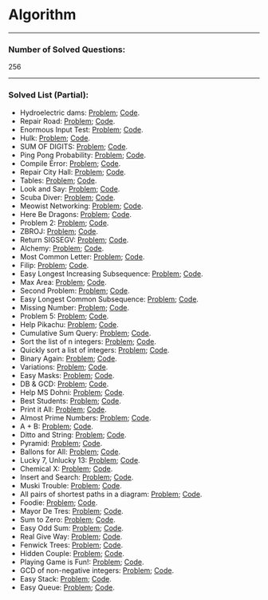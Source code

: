 # Algorithm

<hr>

### Number of Solved Questions: 
256

<hr>

### Solved List (Partial):
* Hydroelectric dams: [Problem](http://www.spoj.com/problems/HYDRO/);      [Code](https://github.com/yular/CCplusplus-Project/blob/master/SPOJ/spoj_26651_HYDRO.cpp).
* Repair Road: [Problem](http://www.spoj.com/problems/REPROAD);      [Code](https://github.com/yular/CCplusplus-Project/blob/master/SPOJ/spoj_26649_REPROAD.cpp).
* Enormous Input Test: [Problem](http://www.spoj.com/problems/INTEST);      [Code](https://github.com/yular/CCplusplus-Project/blob/master/SPOJ/spoj_450_INTEST.cpp).
* Hulk: [Problem](http://www.spoj.com/problems/RETO6);       [Code](https://github.com/yular/CCplusplus-Project/blob/master/SPOJ/spoj_28617_RETO6.cpp).
* SUM OF DIGITS: [Problem](http://www.spoj.com/problems/ALCATRAZ1/);       [Code](https://github.com/yular/CCplusplus-Project/blob/master/SPOJ/spoj_29154_ALCATRAZ1.cpp).
* Ping Pong Probability: [Problem](http://www.spoj.com/problems/CZ_PROB3/);      [Code](https://github.com/yular/CCplusplus-Project/blob/master/SPOJ/spoj_1393_CZ_PROB3.cpp).
* Compile Error: [Problem](http://www.spoj.com/problems/CE/);      [Code](https://github.com/yular/CCplusplus-Project/blob/master/SPOJ/spoj_4074_CE.cpp).
* Repair City Hall: [Problem](http://www.spoj.com/problems/MCITYHAL/);       [Code](https://github.com/yular/CCplusplus-Project/blob/master/SPOJ/spoj_MCITYHAL_MCITYHAL.cpp).
* Tables: [Problem](http://www.spoj.com/problems/AE1B/);       [Code](https://github.com/yular/CCplusplus-Project/blob/master/SPOJ/spoj_4310_AE1B.cpp).
* Look and Say: [Problem](http://www.spoj.com/problems/LOOKSAY/);      [Code](https://github.com/yular/CCplusplus-Project/blob/master/SPOJ/spoj_3081_LOOKSAY.cpp).
* Scuba Diver: [Problem](http://www.spoj.com/problems/SCUBADIV/);       [Code](https://github.com/yular/CCplusplus-Project/blob/master/SPOJ/spoj_181_SCUBADIV.cpp).
* Meowist Networking: [Problem](http://www.spoj.com/problems/MEOWIST/);      [Code](https://github.com/yular/CCplusplus-Project/blob/master/SPOJ/spoj_4879_MEOWIST.cpp).
* Here Be Dragons: [Problem](http://www.spoj.com/problems/AMR11G/);       [Code](https://github.com/yular/CCplusplus-Project/blob/master/SPOJ/spoj_10234_AMR11G.cpp).
* Problem 2: [Problem](http://www.spoj.com/problems/NOVICE22);       [Code](https://github.com/yular/CCplusplus-Project/blob/master/SPOJ/spoj_8215_NOVICE22.cpp).
* ZBROJ: [Problem](http://www.spoj.com/problems/ZBROJ/);       [Code](https://github.com/yular/CCplusplus-Project/blob/master/SPOJ/spoj_8395_ZBROJ.cpp).
* Return SIGSEGV: [Problem](http://www.spoj.com/problems/SIGSEGV);       [Code](https://github.com/yular/CCplusplus-Project/blob/master/SPOJ/spoj_7663_SIGSEGV.cpp).
* Alchemy: [Problem](http://www.spoj.com/problems/ALCHE/);      [Code](https://github.com/yular/CCplusplus-Project/blob/master/SPOJ/spoj_7207_ALCHE.cpp).
* Most Common Letter: [Problem](http://www.spoj.com/problems/MCL/);      [Code](https://github.com/yular/CCplusplus-Project/blob/master/SPOJ/spoj_4907_MCL.cpp).
* Filip: [Problem](http://www.spoj.com/problems/FILIP);      [Code](https://github.com/yular/CCplusplus-Project/blob/master/SPOJ/spoj_5848_FILIP.cpp).
* Easy Longest Increasing Subsequence: [Problem](http://www.spoj.com/problems/ELIS);       [Code](https://github.com/yular/CCplusplus-Project/blob/master/SPOJ/spoj_11110_ELIS.cpp). 
* Max Area: [Problem](http://www.spoj.com/problems/COMPSEM0);       [Code](https://github.com/yular/CCplusplus-Project/blob/master/SPOJ/spoj_11317_COMPSEM0.cpp).
* Second Problem: [Problem](http://www.spoj.com/problems/RIOI_T_1);       [Code](https://github.com/yular/CCplusplus-Project/blob/master/SPOJ/spoj_12112_RIOI_T_1.cpp).
* Easy Longest Common Subsequence: [Problem](http://www.spoj.com/problems/EELCS);       [Code](https://github.com/yular/CCplusplus-Project/blob/master/SPOJ/spoj_11111_EELCS.cpp).
* Missing Number: [Problem](http://www.spoj.com/problems/MISSING);      [Code](https://github.com/yular/CCplusplus-Project/blob/master/SPOJ/spoj_13995_MISSING.cpp).
* Problem 5: [Problem](http://www.spoj.com/problems/CODEM5/);        [Code](https://github.com/yular/CCplusplus-Project/blob/master/SPOJ/spoj_18298_CODEM5.cpp).
* Help Pikachu: [Problem](http://www.spoj.com/problems/PIKACHU);       [Code](https://github.com/yular/CCplusplus-Project/blob/master/SPOJ/spoj_16064_PIKACHU.cpp).
* Cumulative Sum Query: [Problem](http://www.spoj.com/problems/CSUMQ/);       [Code](https://github.com/yular/CCplusplus-Project/blob/master/SPOJ/spoj_21591_CSUMQ.cpp).
* Sort the list of n integers: [Problem](http://www.spoj.com/problems/PESADA01);       [Code](https://github.com/yular/CCplusplus-Project/blob/master/SPOJ/spoj_22373_PESADA01.c).
* Quickly sort a list of integers: [Problem](http://www.spoj.com/problems/PESADA06);       [Code](https://github.com/yular/CCplusplus-Project/blob/master/SPOJ/spoj_22753_PESADA06.c).
* Binary Again: [Problem](http://www.spoj.com/problems/BINA/);        [Code](https://github.com/yular/CCplusplus-Project/blob/master/SPOJ/spoj_24249_BINA.cpp).
* Variations: [Problem](http://www.spoj.com/problems/VARIATIONSTM/);       [Code](https://github.com/yular/CCplusplus-Project/blob/master/SPOJ/spoj_25177_VARIATIONSTM.cpp).
* Easy Masks: [Problem](http://www.spoj.com/problems/EASYMRKS/);      [Code](https://github.com/yular/CCplusplus-Project/blob/master/SPOJ/spoj_25306_EASYMRKS.cpp).
* DB & GCD: [Problem](http://www.spoj.com/problems/DB001/);       [Code](https://github.com/yular/CCplusplus-Project/blob/master/SPOJ/spoj_DB001_DB001.cpp).
* Help MS Dohni: [Problem](http://www.spoj.com/problems/IMVK/);       [Code](https://github.com/yular/CCplusplus-Project/blob/master/SPOJ/spoj_27309_IMVK.cpp).
* Best Students: [Problem](http://www.spoj.com/problems/BESTMARK/);       [Code](https://github.com/yular/CCplusplus-Project/blob/master/SPOJ/spoj_26807_BESTMARK.cpp).
* Print it All: [Problem](http://www.spoj.com/problems/PRINTITALL/);       [Code](https://github.com/yular/CCplusplus-Project/blob/master/SPOJ/spoj_26886_PRINTITALL.cpp).
* Almost Prime Numbers: [Problem](http://www.spoj.com/problems/KPRIMES/);       [Code](https://github.com/yular/CCplusplus-Project/blob/master/SPOJ/spoj_26690_KPRIMES.cpp).
* A + B: [Problem](http://www.spoj.com/problems/LONGSUM/);      [Code](https://github.com/yular/CCplusplus-Project/blob/master/SPOJ/spoj_26806_LONGSUM.cpp).
* Ditto and String: [Problem](http://www.spoj.com/problems/DITTOSTR/);       [Code](https://github.com/yular/CCplusplus-Project/blob/master/SPOJ/spoj_26699_DITTOSTR.cpp).
* Pyramid: [Problem](http://www.spoj.com/problems/TPYRAMID/);       [Code](https://github.com/yular/CCplusplus-Project/blob/master/SPOJ/spoj_26804_TPYRAMID.cpp).
* Ballons for All: [Problem](http://www.spoj.com/problems/BALLOONS/);       [Code](https://github.com/yular/CCplusplus-Project/blob/master/SPOJ/spoj_26803_BALLOONS.cpp).
* Lucky 7, Unlucky 13: [Problem](http://www.spoj.com/problems/LUCKY713/);        [Code](https://github.com/yular/CCplusplus-Project/blob/master/SPOJ/spoj_29747_LUCKY713.cpp).
* Chemical X: [Problem](http://www.spoj.com/problems/CHEM_X/);       [Code](https://github.com/yular/CCplusplus-Project/blob/master/SPOJ/spoj_22444_CHEM_X.cpp).
* Insert and Search: [Problem](http://www.spoj.com/problems/ARNAB1/);       [Code](https://github.com/yular/CCplusplus-Project/blob/master/SPOJ/spoj_22446_ARNAB1.cpp).
* Muski Trouble: [Problem](http://www.spoj.com/problems/MUSTR/);       [Code](https://github.com/yular/CCplusplus-Project/blob/master/SPOJ/spoj_28640_MUSTR.cpp).
* All pairs of shortest paths in a diagram: [Problem](http://www.spoj.com/problems/PESADA11/);       [Code](https://github.com/yular/CCplusplus-Project/blob/master/SPOJ/spoj_23506_PESADA11.cpp).
* Foodie: [Problem](http://www.spoj.com/problems/FOODIE/);       [Code](https://github.com/yular/CCplusplus-Project/blob/master/SPOJ/spoj_27220_FOODIE.cpp).
* Mayor De Tres: [Problem](http://www.spoj.com/problems/MAYDE3/);       [Code](https://github.com/yular/CCplusplus-Project/blob/master/SPOJ/spoj_24317_MAYDE3.cpp).
* Sum to Zero: [Problem](http://www.spoj.com/problems/GSTOZERO/);       [Code](https://github.com/yular/CCplusplus-Project/blob/master/SPOJ/spoj_25978_GSTOZER.cpp).
* Easy Odd Sum: [Problem](http://www.spoj.com/problems/MADODDSUM/);       [Code](https://github.com/yular/CCplusplus-Project/blob/master/SPOJ/spoj_25583_MADODDSUM.cpp).
* Real Give Way: [Problem](http://www.spoj.com/problems/GOC11F/);      [Code](https://github.com/yular/CCplusplus-Project/blob/master/SPOJ/spoj_28178_GOC11F.cpp).
* Fenwick Trees: [Problem](http://www.spoj.com/problems/FENTREE/);       [Code](https://github.com/yular/CCplusplus-Project/blob/master/SPOJ/spoj_28682_FENTREE.cpp).
* Hidden Couple: [Problem](http://www.spoj.com/problems/HCOUPLE/);       [Code](https://github.com/yular/CCplusplus-Project/blob/master/SPOJ/spoj_29749_HCOUPLE.cpp).
* Playing Game is Fun!: [Problem](http://www.spoj.com/problems/KKL/);       [Code](https://github.com/yular/CCplusplus-Project/blob/master/SPOJ/spoj_25712_KKL.cpp).
* GCD of non-negative integers: [Problem](http://www.spoj.com/problems/PES16GCD/);       [Code](https://github.com/yular/CCplusplus-Project/blob/master/SPOJ/spoj_26113_PES16GCD.cpp).
* Easy Stack: [Problem](http://www.spoj.com/problems/STACKEZ/);       [Code](https://github.com/yular/CCplusplus-Project/blob/master/SPOJ/spoj_30831_STACKEZ.cpp).
* Easy Queue: [Problem](http://www.spoj.com/problems/QUEUEEZ/);       [Code](https://github.com/yular/CCplusplus-Project/blob/master/SPOJ/spoj_30832_QUEUEEZ.cpp).
